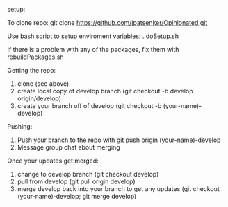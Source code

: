 setup:

To clone repo: git clone https://github.com/jpatsenker/Opinionated.git

Use bash script to setup enviroment variables: . doSetup.sh

If there is a problem with any of the packages, fix them with rebuildPackages.sh

Getting the repo:

1) clone (see above)
2) create local copy of develop branch (git checkout -b develop origin/develop) 
3) create your branch off of develop (git checkout -b (your-name)-develop)

Pushing:

1) Push your branch to the repo with git push origin (your-name)-develop
2) Message group chat about merging

Once your updates get merged:

1) change to develop branch (git checkout develop)
2) pull from develop (git pull origin develop)
3) merge develop back into your branch to get any updates (git checkout (your-name)-develop; git merge develop)
